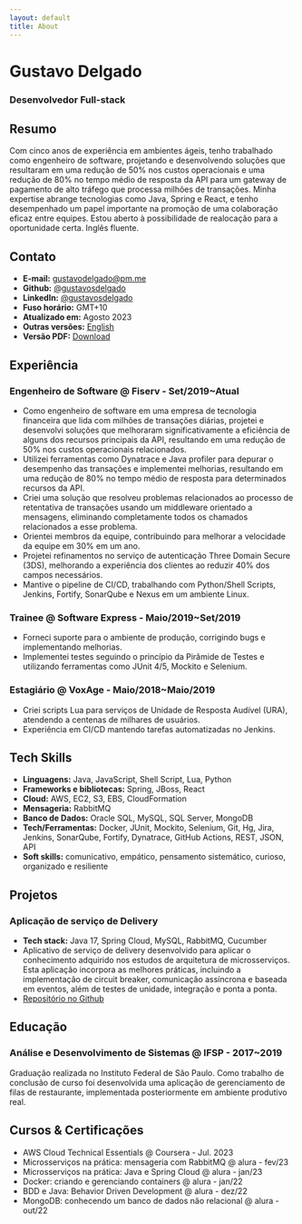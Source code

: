 ```yaml
---
layout: default
title: About
---
```

# Gustavo Delgado

### Desenvolvedor Full-stack

## Resumo

Com cinco anos de experiência em ambientes ágeis, tenho trabalhado como engenheiro de software, projetando e desenvolvendo soluções que resultaram em uma redução de 50% nos custos operacionais e uma redução de 80% no tempo médio de resposta da API para um gateway de pagamento de alto tráfego que processa milhões de transações. Minha expertise abrange tecnologias como Java, Spring e React, e tenho desempenhado um papel importante na promoção de uma colaboração eficaz entre equipes. Estou aberto à possibilidade de realocação para a oportunidade certa. Inglês fluente.

## Contato

- **E-mail:** gustavodelgado@pm.me
- **Github:** [@gustavosdelgado](https://www.github.com/gustavosdelgado)
- **LinkedIn:** [@gustavosdelgado](https://www.linkedin.com/in/gustavosdelgado)
- **Fuso horário:** GMT+10
- **Atualizado em:** Agosto 2023
- **Outras versões:** [English](../)
- **Versão PDF:** [Download]({{site.baseurl}}/files/Gustavo_Delgado_CV_pt.pdf)

## Experiência

### Engenheiro de Software @ Fiserv - Set/2019~Atual

- Como engenheiro de software em uma empresa de tecnologia financeira que lida com milhões de transações diárias, projetei e desenvolvi soluções que melhoraram significativamente a eficiência de alguns dos recursos principais da API, resultando em uma redução de 50% nos custos operacionais relacionados.
- Utilizei ferramentas como Dynatrace e Java profiler para depurar o desempenho das transações e implementei melhorias, resultando em uma redução de 80% no tempo médio de resposta para determinados recursos da API.
- Criei uma solução que resolveu problemas relacionados ao processo de retentativa de transações usando um middleware orientado a mensagens, eliminando completamente todos os chamados relacionados a esse problema.
- Orientei membros da equipe, contribuindo para melhorar a velocidade da equipe em 30% em um ano.
- Projetei refinamentos no serviço de autenticação Three Domain Secure (3DS), melhorando a experiência dos clientes ao reduzir 40% dos campos necessários.
- Mantive o pipeline de CI/CD, trabalhando com Python/Shell Scripts, Jenkins, Fortify, SonarQube e Nexus em um ambiente Linux.

### Trainee @ Software Express - Maio/2019~Set/2019

- Forneci suporte para o ambiente de produção, corrigindo bugs e implementando melhorias.
- Implementei testes seguindo o princípio da Pirâmide de Testes e utilizando ferramentas como JUnit 4/5, Mockito e Selenium.

### Estagiário @ VoxAge - Maio/2018~Maio/2019

- Criei scripts Lua para serviços de Unidade de Resposta Audível (URA), atendendo a centenas de milhares de usuários.
- Experiência em CI/CD mantendo tarefas automatizadas no Jenkins.

## Tech Skills

- **Linguagens:** Java, JavaScript, Shell Script, Lua, Python
- **Frameworks e bibliotecas:** Spring, JBoss, React
- **Cloud:** AWS, EC2, S3, EBS, CloudFormation
- **Mensageria:** RabbitMQ
- **Banco de Dados:** Oracle SQL, MySQL, SQL Server, MongoDB
- **Tech/Ferramentas:** Docker, JUnit, Mockito, Selenium, Git, Hg, Jira, Jenkins, SonarQube, Fortify, Dynatrace, GitHub Actions, REST, JSON, API
- **Soft skills:** comunicativo, empático, pensamento sistemático, curioso, organizado e resiliente

## Projetos

### Aplicação de serviço de Delivery

- **Tech stack:** Java 17, Spring Cloud, MySQL, RabbitMQ, Cucumber
- Aplicativo de serviço de delivery desenvolvido para aplicar o conhecimento adquirido nos estudos de arquitetura de microsserviços. Esta aplicação incorpora as melhores práticas, incluindo a implementação de circuit breaker, comunicação assíncrona e baseada em eventos, além de testes de unidade, integração e ponta a ponta.
- [Repositório no Github](https://github.com/gustavosdelgado/microservices_architecture)

## Educação

### Análise e Desenvolvimento de Sistemas @ IFSP - 2017~2019

Graduação realizada no Instituto Federal de São Paulo. Como trabalho de conclusão de curso foi desenvolvida uma aplicação de gerenciamento de filas de restaurante, implementada posteriormente em ambiente produtivo real.

## Cursos & Certificações

- AWS Cloud Technical Essentials @ Coursera - Jul. 2023
- Microsserviços na prática: mensageria com RabbitMQ @ alura - fev/23
- Microsserviços na prática: Java e Spring Cloud @ alura - jan/23
- Docker: criando e gerenciando containers @ alura - jan/22
- BDD e Java: Behavior Driven Development @ alura - dez/22
- MongoDB: conhecendo um banco de dados não relacional @ alura - out/22